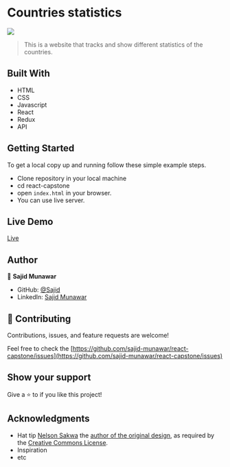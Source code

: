 # Countries statistics

![](https://img.shields.io/badge/Microverse-blueviolet)

> This is a website that tracks and show different statistics of the countries.


## Built With

- HTML
- CSS 
- Javascript
- React
- Redux
- API

## Getting Started

To get a local copy up and running follow these simple example steps.

- Clone repository in your local machine 
- cd react-capstone
- open `index.html` in your browser.
- You can use live server.

## Live Demo

[Live](https://moonlit-figolla-81b80c.netlify.app/)
## Author

👤 **Sajid Munawar**

- GitHub: [@Sajid](https://github.com/sajid-munawar)
- LinkedIn: [Sajid Munawar](https://www.linkedin.com/in/sajid-munawar/)



## 🤝 Contributing

Contributions, issues, and feature requests are welcome!

Feel free to check the [https://github.com/sajid-munawar/react-capstone/issues](https://github.com/sajid-munawar/react-capstone/issues)

## Show your support

Give a ⭐️ to if you like this project!


## Acknowledgments

- Hat tip [Nelson Sakwa](https://www.behance.net/sakwadesignstudio) the [author of the original design](https://www.behance.net/gallery/31579789/Ballhead-App-(Free-PSDs)), as required by the [Creative Commons License](https://creativecommons.org/licenses/).
- Inspiration
- etc
